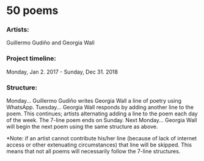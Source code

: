 # 50 poems

### Artists:
Guillermo Gudiño and Georgia Wall

### Project timeline:
Monday, Jan 2. 2017 - Sunday, Dec 31. 2018

### Structure:
Monday... Guillermo Gudiño writes Georgia Wall a line of poetry using WhatsApp.
Tuesday... Georgia Wall responds by adding another line to the poem.
This continues; artists alternating adding a line to the poem each day of the week.
The 7-line poem ends on Sunday.
Next Monday... Georgia Wall will begin the next poem using the same structure as above.

*Note: if an artist cannot contribute his/her line (because of lack of internet access or other extenuating circumstances) that line will be skipped.
This means that not all poems will necessarily follow the 7-line structures.